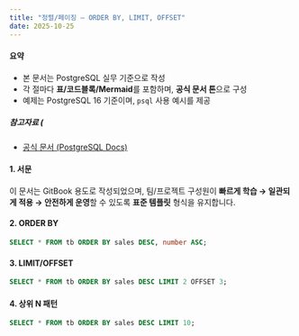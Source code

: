 ```yaml
---
title: "정렬/페이징 — ORDER BY, LIMIT, OFFSET"
date: 2025-10-25
---
```



#### 요약 

- 본 문서는 PostgreSQL 실무 기준으로 작성
- 각 절마다 **표/코드블록/Mermaid**를 포함하며, **공식 문서 톤**으로 구성
- 예제는 PostgreSQL 16 기준이며, `psql` 사용 예시를 제공

##### 참고자료 (

- [공식 문서 (PostgreSQL Docs)](https://www.postgresql.org/docs/current/)

#### 1. 서문

이 문서는 GitBook 용도로 작성되었으며, 팀/프로젝트 구성원이 **빠르게 학습 → 일관되게 적용 → 안전하게 운영**할 수 있도록
**표준 템플릿** 형식을 유지합니다.


#### 2. ORDER BY

```sql
SELECT * FROM tb ORDER BY sales DESC, number ASC;
```

#### 3. LIMIT/OFFSET

```sql
SELECT * FROM tb ORDER BY sales DESC LIMIT 2 OFFSET 3;
```

#### 4. 상위 N 패턴

```sql
SELECT * FROM tb ORDER BY sales DESC LIMIT 10;
```
